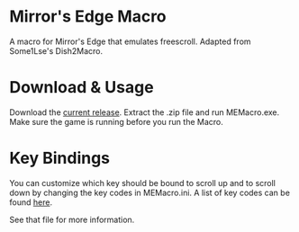 # Mirror's Edge Macro
A macro for Mirror's Edge that emulates freescroll. Adapted from Some1Lse's Dish2Macro.

# Download & Usage
Download the [current release](https://github.com/Ph03n1xDE/MEMacro/releases/). Extract the .zip file and run MEMacro.exe. Make sure the game is running before you run the Macro.
 
# Key Bindings
You can customize which key should be bound to scroll up and to scroll down by changing the key codes in MEMacro.ini. A list of key codes can be found [here](https://docs.microsoft.com/en-us/windows/win32/inputdev/virtual-key-codes).

See that file for more information.
